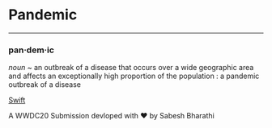 # Pandemic
 ---
### pan·​dem·​ic
*noun*
~ an outbreak of a disease that occurs over a wide geographic area and affects an exceptionally high proportion of the population : a pandemic outbreak of a disease

[Swift](https://img.shields.io/badge/platform-swift-red)

A WWDC20 Submission devloped with ❤️ by Sabesh Bharathi
